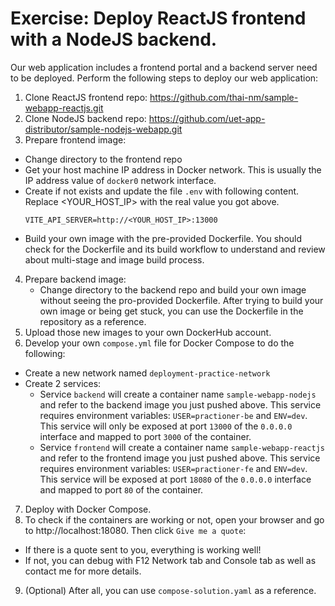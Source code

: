 # Exercise: Deploy ReactJS frontend with a NodeJS backend.

Our web application includes a frontend portal and a backend server need to be deployed.
Perform the following steps to deploy our web application:
1. Clone ReactJS frontend repo: https://github.com/thai-nm/sample-webapp-reactjs.git
2. Clone NodeJS backend repo: https://github.com/uet-app-distributor/sample-nodejs-webapp.git
3. Prepare frontend image:
  - Change directory to the frontend repo 
  - Get your host machine IP address in Docker network. This is usually the IP address value of `docker0` network interface.
  - Create if not exists and update the file `.env` with following content. Replace <YOUR_HOST_IP> with the real value you got above.
    ```
    VITE_API_SERVER=http://<YOUR_HOST_IP>:13000
    ```
  - Build your own image with the pre-provided Dockerfile. You should check for the Dockerfile and its build workflow to understand and review about multi-stage and image build process.
4. Prepare backend image:
   - Change directory to the backend repo and build your own image without seeing the pro-provided Dockerfile. After trying to build your own image or being get stuck, you can use the Dockerfile in the repository as a reference.
5. Upload those new images to your own DockerHub account.
6. Develop your own `compose.yml` file for Docker Compose to do the following:
  - Create a new network named `deployment-practice-network`
  - Create 2 services:
    - Service `backend` will create a container name `sample-webapp-nodejs` and refer to the backend image you just pushed above. This service requires environment variables: `USER=practioner-be` and `ENV=dev`. This service will only be exposed at port `13000` of the `0.0.0.0` interface and mapped to port `3000` of the container.
    - Service `frontend` will create a container name `sample-webapp-reactjs` and refer to the frontend image you just pushed above. This service requires environment variables: `USER=practioner-fe` and `ENV=dev`. This service will be exposed at port `18080` of the `0.0.0.0` interface and mapped to port `80` of the container.
7. Deploy with Docker Compose.
8. To check if the containers are working or not, open your browser and go to http://localhost:18080. Then click `Give me a quote`:
  - If there is a quote sent to you, everything is working well!
  - If not, you can debug with F12 Network tab and Console tab as well as contact me for more details.
9. (Optional) After all, you can use `compose-solution.yaml` as a reference.